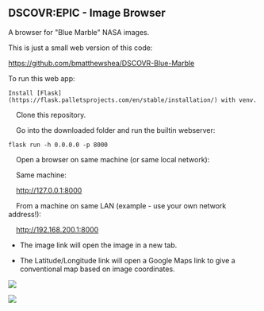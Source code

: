 ## DSCOVR:EPIC - Image Browser

A browser for "Blue Marble" NASA images.

This is just a small web version of this code:

https://github.com/bmatthewshea/DSCOVR-Blue-Marble

To run this web app:

    Install [Flask](https://flask.palletsprojects.com/en/stable/installation/) with venv.

    Clone this repository.

    Go into the downloaded folder and run the builtin webserver:

```
flask run -h 0.0.0.0 -p 8000
```

    Open a browser on same machine (or same local network):

    Same machine:

    http://127.0.0.1:8000

    From a machine on same LAN (example - use your own network address!):

    http://192.168.200.1:8000



- The image link will open the image in a new tab.

- The Latitude/Longitude link will open a Google Maps link to give a conventional map based on image coordinates.



![](https://i.imgur.com/PK0ijDb.jpg)

![](https://i.imgur.com/bZfie8o.png)

